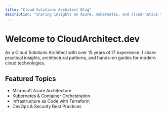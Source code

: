 ```yaml
---
title: "Cloud Solutions Architect Blog"
description: "Sharing insights on Azure, Kubernetes, and cloud-native technologies"
---
```


# Welcome to CloudArchitect.dev

As a Cloud Solutions Architect with over 15 years of IT experience, I share practical insights, architectural patterns, and hands-on guides for modern cloud technologies.

## Featured Topics
- Microsoft Azure Architecture
- Kubernetes & Container Orchestration  
- Infrastructure as Code with Terraform
- DevOps & Security Best Practices